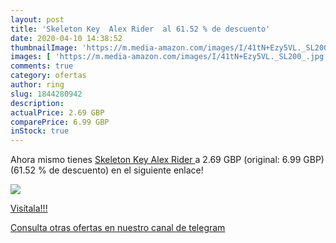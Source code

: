 ```yaml
---
layout: post
title: 'Skeleton Key  Alex Rider  al 61.52 % de descuento'
date: 2020-04-10 14:38:52
thumbnailImage: 'https://m.media-amazon.com/images/I/41tN+Ezy5VL._SL200_.jpg'
images: [ 'https://m.media-amazon.com/images/I/41tN+Ezy5VL._SL200_.jpg' ]
comments: true
category: ofertas
author: ring
slug: 1844280942
description:
actualPrice: 2.69 GBP
comparePrice: 6.99 GBP
inStock: true
---
```


Ahora mismo tienes [Skeleton Key  Alex Rider ](https://www.amazon.com/dp/1844280942/?tag=redken08-20) a 2.69 GBP (original: 6.99 GBP) (61.52 %  de descuento) en el siguiente enlace!

[![](https://m.media-amazon.com/images/I/41tN+Ezy5VL._SL200_.jpg)](https://www.amazon.com/dp/1844280942/?tag=redken08-20)

[Visítala!!!](https://www.amazon.com/dp/1844280942/?tag=redken08-20)

[Consulta otras ofertas en nuestro canal de telegram](https://t.me/s/ofertas25)
